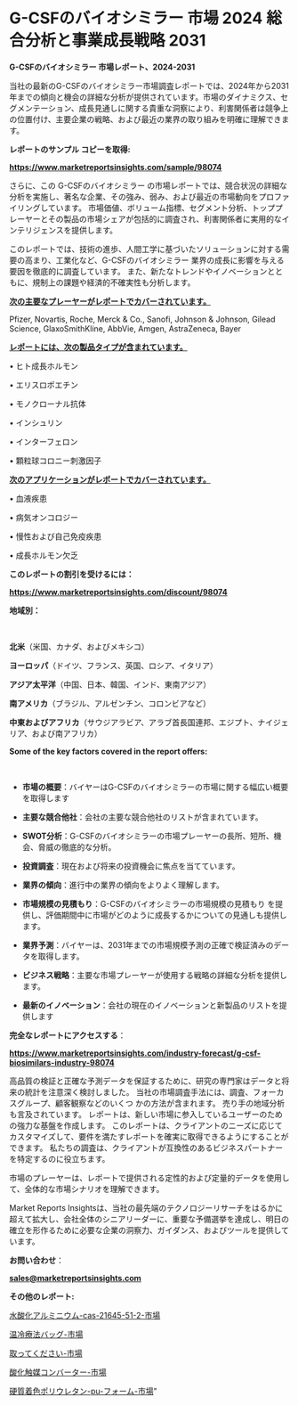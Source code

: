 # G-CSFのバイオシミラー 市場 2024 総合分析と事業成長戦略 2031

<strong>G-CSFのバイオシミラー 市場レポート、2024-2031</strong>

当社の最新のG-CSFのバイオシミラー市場調査レポートでは、2024年から2031年までの傾向と機会の詳細な分析が提供されています。市場のダイナミクス、セグメンテーション、成長見通しに関する貴重な洞察により、利害関係者は競争上の位置付け、主要企業の戦略、および最近の業界の取り組みを明確に理解できます。



<strong>レポートのサンプル コピーを取得:</strong> <a href=https://www.marketreportsinsights.com/sample/98074>

<strong><u>https://www.marketreportsinsights.com/sample/98074</u></strong></a>

さらに、この G-CSFのバイオシミラー の市場レポートでは、競合状況の詳細な分析を実施し、著名な企業、その強み、弱み、および最近の市場動向をプロファイリングしています。 市場価値、ボリューム指標、セグメント分析、トッププレーヤーとその製品の市場シェアが包括的に調査され、利害関係者に実用的なインテリジェンスを提供します。

このレポートでは、技術の進歩、人間工学に基づいたソリューションに対する需要の高まり、工業化など、G-CSFのバイオシミラー 業界の成長に影響を与える要因を徹底的に調査しています。 また、新たなトレンドやイノベーションとともに、規制上の課題や経済的不確実性も分析します。



<strong><u>次の主要なプレーヤーがレポートでカバーされています。</u></strong>

Pfizer, Novartis, Roche, Merck & Co., Sanofi, Johnson & Johnson, Gilead Science, GlaxoSmithKline, AbbVie, Amgen, AstraZeneca, Bayer



<strong><u><b>レポートには、次の製品タイプが含まれています。</b></u></strong>

• ヒト成長ホルモン

• エリスロポエチン

• モノクローナル抗体

• インシュリン

• インターフェロン

• 顆粒球コロニー刺激因子



<strong><u><b>次のアプリケーションがレポートでカバーされています。</b></u></strong>

• 血液疾患

• 病気オンコロジー

• 慢性および自己免疫疾患

• 成長ホルモン欠乏



<strong><b>このレポートの割引を受けるには：</b></strong>

<a href=https://www.marketreportsinsights.com/discount/98074>

<strong><u>https://www.marketreportsinsights.com/discount/98074</u></strong></a>



<strong>地域別：</strong>

<strong> </strong>



<strong>北米</strong>（米国、カナダ、およびメキシコ）



<strong>ヨーロッパ</strong>（ドイツ、フランス、英国、ロシア、イタリア）



<strong>アジア太平洋</strong>（中国、日本、韓国、インド、東南アジア）



<strong>南アメリカ</strong>（ブラジル、アルゼンチン、コロンビアなど）



<strong>中東およびアフリカ</strong>（サウジアラビア、アラブ首長国連邦、エジプト、ナイジェリア、および南アフリカ）



<strong>Some of the key factors covered in the report offers:</strong>

<strong> </strong>
<ul>
  <li>

<strong>市場の概要</strong>：バイヤーはG-CSFのバイオシミラーの市場に関する幅広い概要を取得します</li>
  <li>

<strong>主要な競合他社</strong>：会社の主要な競合他社のリストが含まれています。</li>
  <li>

<strong>SWOT分析</strong>：G-CSFのバイオシミラーの市場プレーヤーの長所、短所、機会、脅威の徹底的な分析。</li>
  <li>

<strong>投資調査</strong>：現在および将来の投資機会に焦点を当てています。</li>
  <li>

<strong>業界の傾向</strong>：進行中の業界の傾向をよりよく理解します。</li>
  <li>

<strong>市場規模の見積もり</strong>：G-CSFのバイオシミラーの市場規模の見積もり を提供し、評価期間中に市場がどのように成長するかについての見通しも提供します。</li>
  <li>

<strong>業界予測</strong>：バイヤーは、2031年までの市場規模予測の正確で検証済みのデータを取得します。</li>
  <li>

<strong>ビジネス戦略</strong>：主要な市場プレーヤーが使用する戦略の詳細な分析を提供します。</li>
  <li>

<strong>最新のイノベーション</strong>：会社の現在のイノベーションと新製品のリストを提供します</li>
</ul>


<strong>完全なレポートにアクセスする</strong>：

<a href=https://www.marketreportsinsights.com/industry-forecast/g-csf-biosimilars-industry-98074>

<strong><u>https://www.marketreportsinsights.com/industry-forecast/g-csf-biosimilars-industry-98074</u></strong></a>

高品質の検証と正確な予測データを保証するために、研究の専門家はデータと将来の統計を注意深く検討しました。 当社の市場調査手法には、調査、フォーカスグループ、顧客観察などのいくつ かの方法が含まれます。 売り手の地域分析も言及されています。 レポートは、新しい市場に参入しているユーザーのための強力な基盤を作成します。 このレポートは、クライアントのニーズに応じてカスタマイズして、要件を満たすレポートを確実に取得できるようにすることができます。 私たちの調査は、クライアントが互換性のあるビジネスパートナーを特定するのに役立ちます。

市場のプレーヤーは、レポートで提供される定性的および定量的データを使用して、全体的な市場シナリオを理解できます。

Market Reports Insightsは、当社の最先端のテクノロジーリサーチをはるかに超えて拡大し、会社全体のシニアリーダーに、重要な予備選挙を達成し、明日の確立を形作るために必要な企業の洞察力、ガイダンス、およびツールを提供しています。



<strong><b>お問い合わせ</b></strong>：

<a href=mailto:sales@marketreportsinsights.com>

<strong><u>sales@marketreportsinsights.com</u></strong></a>



<strong>その他のレポート:</strong>

<a href=https://www.linkedin.com/pulse/水酸化アルミニウム-cas-21645-51-2-市場-2023-競争分析と事業成長-n21kf/>水酸化アルミニウム-cas-21645-51-2-市場</a>

<a href=https://www.linkedin.com/pulse/温冷療法バッグ-市場-2023-最新の-cagr-および成長分析-2030-hx8qf/>温冷療法バッグ-市場</a>

<a href=https://www.linkedin.com/pulse/取ってください-市場-2023-swot-分析と成長率-2030-pr-news-hub-xzdxf/>取ってください-市場</a>

<a href=https://www.linkedin.com/pulse/酸化触媒コンバーター-市場-2023-swot-分析と成長率-2030-noy5f/>酸化触媒コンバーター-市場</a>

<a href=https://www.linkedin.com/pulse/硬質着色ポリウレタン-pu-フォーム-市場-2023-年のダイナミクスとビジネストレンド-wfgxf/>硬質着色ポリウレタン-pu-フォーム-市場</a>"
